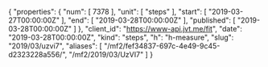 {
  "properties": {
    "num": [
      7378
    ],
    "unit": [
      "steps"
    ],
    "start": [
      "2019-03-27T00:00:00Z"
    ],
    "end": [
      "2019-03-28T00:00:00Z"
    ],
    "published": [
      "2019-03-28T00:00:00Z"
    ]
  },
  "client_id": "https://www-api.jvt.me/fit",
  "date": "2019-03-28T00:00:00Z",
  "kind": "steps",
  "h": "h-measure",
  "slug": "2019/03/uzvi7",
  "aliases": [
    "/mf2/fef34837-697c-4e49-9c45-d2323228a556/",
    "/mf2/2019/03/UzVI7"
  ]
}
